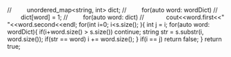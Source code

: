 //         unordered_map<string, int> dict;
//         for(auto word: wordDict)
//             dict[word] = 1;
//         for(auto word: dict)
//             cout<<word.first<<" "<<word.second<<endl;
for(int i=0; i<s.size(); ){
int j = i;
for(auto word: wordDict){
if(i+word.size() > s.size())
continue;
string str = s.substr(i, word.size());
if(str == word)
i += word.size();
}
if(i == j)
return false;
}
return true;